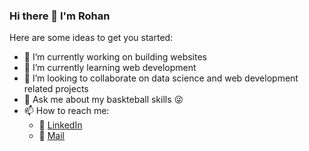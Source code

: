 ### Hi there 👋 I'm Rohan

Here are some ideas to get you started:

- 🔭 I’m currently working on building websites
- 🌱 I’m currently learning web development
- 👯 I’m looking to collaborate on data science and web development related projects
- 💬 Ask me about my baskteball skills 😜 
- 📫 How to reach me:
    - :office: [LinkedIn](https://www.linkedin.com/in/rohan-kumar-pillay-7572b31b0/)
    - 📧 [Mail](rohankmarraj@gmail.com)

